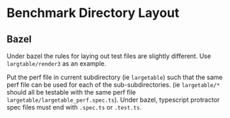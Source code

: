 # Benchmark Directory Layout

## Bazel

Under bazel the rules for laying out test files are slightly different. Use `largtable/render3` as an example.

Put the perf file in current subdirectory (ie `largetable`) such that the same perf file can be used for each of the sub-subdirectories. (ie `largetable/*` should all be testable with the same perf file `largetable/largetable_perf.spec.ts`). Under bazel, typescript protractor spec files must end with `.spec.ts` or `.test.ts`.
